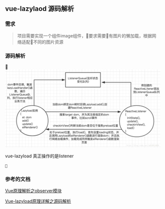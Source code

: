 ## vue-lazylaod 源码解析
### 需求
> 项目需要实现一个组件image组件，要求需要有图片的懒加载，根据网络适配不同的图片资源


### 源码解析
![vue-lazylaod 流程图](/assets/vue-lazyload.png)

vue-lazyload 真正操作的是listener 

```


```

### 参考的文档
 [Vue原理解析之observer模块](https://segmentfault.com/a/1190000008377887)

 [Vue-lazyload原理详解之源码解析](https://blog.csdn.net/u010014658/article/details/73477232)